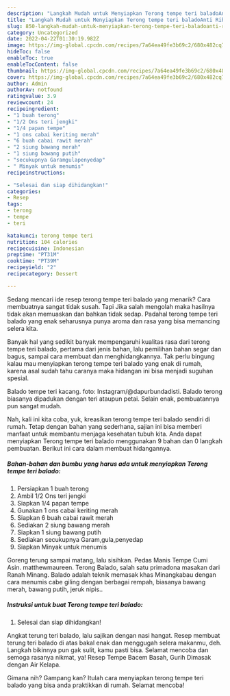 ```yaml
---
description: "Langkah Mudah untuk Menyiapkan Terong tempe teri baladoAnti Ribet"
title: "Langkah Mudah untuk Menyiapkan Terong tempe teri baladoAnti Ribet"
slug: 850-langkah-mudah-untuk-menyiapkan-terong-tempe-teri-baladoanti-ribet
category: Uncategorized
date: 2022-04-22T01:30:19.982Z
image: https://img-global.cpcdn.com/recipes/7a64ea49fe3b69c2/680x482cq70/terong-tempe-teri-balado-foto-resep-utama.jpg
hideToc: false
enableToc: true
enableTocContent: false
thumbnail: https://img-global.cpcdn.com/recipes/7a64ea49fe3b69c2/680x482cq70/terong-tempe-teri-balado-foto-resep-utama.jpg
cover: https://img-global.cpcdn.com/recipes/7a64ea49fe3b69c2/680x482cq70/terong-tempe-teri-balado-foto-resep-utama.jpg
author: Admin
authorAv: notfound
ratingvalue: 3.9
reviewcount: 24
recipeingredient:
- "1 buah terong"
- "1/2 Ons teri jengki"
- "1/4 papan tempe"
- "1 ons cabai keriting merah"
- "6 buah cabai rawit merah"
- "2 siung bawang merah"
- "1 siung bawang putih"
- "secukupnya Garamgulapenyedap"
- " Minyak untuk menumis"
recipeinstructions:

- "Selesai dan siap dihidangkan!"
categories:
- Resep
tags:
- terong
- tempe
- teri

katakunci: terong tempe teri 
nutrition: 104 calories
recipecuisine: Indonesian
preptime: "PT31M"
cooktime: "PT39M"
recipeyield: "2"
recipecategory: Dessert

---
```



Sedang mencari ide resep terong tempe teri balado yang menarik? Cara membuatnya sangat tidak susah. Tapi Jika salah mengolah maka hasilnya tidak akan memuaskan dan bahkan tidak sedap. Padahal terong tempe teri balado yang enak seharusnya punya aroma dan rasa yang bisa memancing selera kita.


Banyak hal yang sedikit banyak mempengaruhi kualitas rasa dari terong tempe teri balado, pertama dari jenis bahan, lalu pemilihan bahan segar dan bagus, sampai cara membuat dan menghidangkannya. Tak perlu bingung kalau mau menyiapkan terong tempe teri balado yang enak di rumah, karena asal sudah tahu caranya maka hidangan ini bisa menjadi suguhan spesial.

Balado tempe teri kacang. foto: Instagram/@dapurbundadisti. Balado terong biasanya dipadukan dengan teri ataupun petai. Selain enak, pembuatannya pun sangat mudah.


Nah, kali ini kita coba, yuk, kreasikan terong tempe teri balado sendiri di rumah. Tetap dengan bahan yang sederhana, sajian ini bisa memberi manfaat untuk membantu menjaga kesehatan tubuh kita. Anda dapat menyiapkan Terong tempe teri balado menggunakan 9 bahan dan 0 langkah pembuatan. Berikut ini cara dalam membuat hidangannya.

<!--inarticleads1-->

##### Bahan-bahan dan bumbu yang harus ada untuk menyiapkan Terong tempe teri balado:

1. Persiapkan 1 buah terong
1. Ambil 1/2 Ons teri jengki
1. Siapkan 1/4 papan tempe
1. Gunakan 1 ons cabai keriting merah
1. Siapkan 6 buah cabai rawit merah
1. Sediakan 2 siung bawang merah
1. Siapkan 1 siung bawang putih
1. Sediakan secukupnya Garam,gula,penyedap
1. Siapkan  Minyak untuk menumis


Goreng terung sampai matang, lalu sisihkan. Pedas Manis Tempe Cumi Asin. matthewmaureen. Terong Balado, salah satu primadona masakan dari Ranah Minang. Balado adalah teknik memasak khas Minangkabau dengan cara menumis cabe giling dengan berbagai rempah, biasanya bawang merah, bawang putih, jeruk nipis.. 

<!--inarticleads2-->

##### Instruksi untuk buat Terong tempe teri balado:


1. Selesai dan siap dihidangkan!

Angkat terung teri balado, lalu sajikan dengan nasi hangat. Resep membuat terung teri balado di atas bakal enak dan menggugah selera makanmu, deh. Langkah bikinnya pun gak sulit, kamu pasti bisa. Selamat mencoba dan semoga rasanya nikmat, ya! Resep Tempe Bacem Basah, Gurih Dimasak dengan Air Kelapa. 

Gimana nih? Gampang kan? Itulah cara menyiapkan terong tempe teri balado yang bisa anda praktikkan di rumah. Selamat mencoba!
